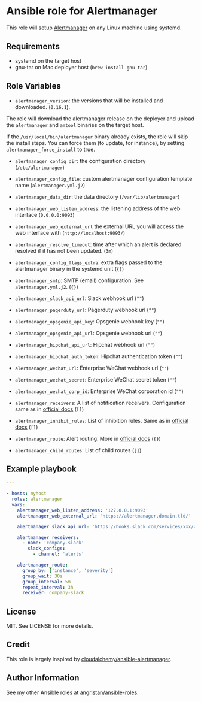 # Ansible role for Alertmanager

This role will setup [Alertmanager](https://github.com/prometheus/alertmanager) on any Linux machine using systemd.

## Requirements

- systemd on the target host
- gnu-tar on Mac deployer host (`brew install gnu-tar`)

## Role Variables

- `alertmanager_version`: the versions that will be installed and downloaded. (`0.16.1`).

The role will download the alertmanager release on the deployer and upload the `alertmanager` and `amtool` binaries on the target host.

If the `/usr/local/bin/alertmanager` binary already exists, the role will skip the install steps. You can force them (to update, for instance), by setting `alertmanager_force_install` to true.

- `alertmanager_config_dir`: the configuration directory (`/etc/alertmanager`)
- `alertmanager_config_file`: custom alertmanager configuration template name (`alertmanager.yml.j2`)
- `alertmanager_data_dir`: the data directory (`/var/lib/alertmanager`)
- `alertmanager_web_listen_address`: the listening address of the web interface (`0.0.0.0:9093`)
- `alertmanager_web_external_url` the external URL you will access the web interface with (`http://localhost:9093/`)

- `alertmanager_resolve_timeout`: time after which an alert is declared resolved if it has not been updated. (`3m`)
- `alertmanager_config_flags_extra`: extra flags passed to the alertmanager binary in the systemd unit (`{}`)

- `alertmanager_smtp`: SMTP (email) configuration. See `alertmanager.yml.j2`. (`{}`)
- `alertmanager_slack_api_url`: Slack webhook url (`""`)
- `alertmanager_pagerduty_url`: Pagerduty webhook url (`""`)
- `alertmanager_opsgenie_api_key`: Opsgenie webhook key (`""`)
- `alertmanager_opsgenie_api_url`: Opsgenie webhook url (`""`)
- `alertmanager_hipchat_api_url`: Hipchat webhook url (`""`)
- `alertmanager_hipchat_auth_token`: Hipchat authentication token (`""`)
- `alertmanager_wechat_url`: Enterprise WeChat webhook url (`""`)
- `alertmanager_wechat_secret`: Enterprise WeChat secret token (`""`)
- `alertmanager_wechat_corp_id`: Enterprise WeChat corporation id (`""`)

- `alertmanager_receivers`: A list of notification receivers. Configuration same as in [official docs](https://prometheus.io/docs/alerting/configuration/#%3Creceiver%3E) (`[]`)
- `alertmanager_inhibit_rules`: List of inhibition rules. Same as in [official docs](https://prometheus.io/docs/alerting/configuration/#inhibit_rule) (`[]`)
- `alertmanager_route`: Alert routing. More in [official docs](https://prometheus.io/docs/alerting/configuration/#%3Croute%3E) (`{}`)
- `alertmanager_child_routes`: List of child routes (`[]`)

## Example playbook

```yaml
---

- hosts: myhost
  roles: alertmanager
  vars:
    alertmanager_web_listen_address: '127.0.0.1:9093'
    alertmanager_web_external_url: 'https://alertmanager.domain.tld/'

    alertmanager_slack_api_url: 'https://hooks.slack.com/services/xxx/xxx/xxx'

    alertmanager_receivers:
      - name: 'company-slack'
        slack_configs:
          - channel: 'alerts'

    alertmanager_route:
      group_by: ['instance', 'severity']
      group_wait: 30s
      group_interval: 5m
      repeat_interval: 3h
      receiver: company-slack
```

## License

MIT. See LICENSE for more details.

## Credit

This role is largely inspired by [cloudalchemy/ansible-alertmanager](https://github.com/cloudalchemy/ansible-alertmanager).

## Author Information

See my other Ansible roles at [angristan/ansible-roles](https://github.com/angristan/ansible-roles).
